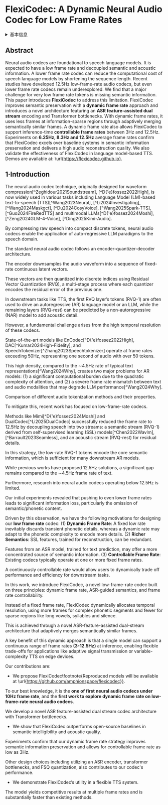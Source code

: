 # FlexiCodec: A Dynamic Neural Audio Codec for Low Frame Rates

<details>
<summary>基本信息</summary>

- 标题: "FlexiCodec: A Dynamic Neural Audio Codec for Low Frame Rates."
- 作者:
  - 01 Jiaqi Li
  - 02 Yao Qian
  - 03 Yuxuan Hu
  - 04 Leying Zhang
  - 05 Xiaofei Wang
  - 06 Heng Lu
  - 07 Manthan Thakker
  - 08 Jinyu Li
  - 09 Shang Zhao
  - 10 Zhizheng Wu
- 链接:
  - [ArXiv](https://arxiv.org/abs/2510.00981v1)
  - [Publication]()
  - [Github]()
  - [Demo]()
- 文件:
  - [ArXiv:2510.00981v1](PDF/2025.10.01_2510.00981v1_FlexiCodec__A_Dynamic_Neural_Audio_Codec_for_Low_Frame_Rates.pdf)
  - [Publication] #TODO

</details>

## Abstract

Neural audio codecs are foundational to speech language models.
It is expected to have a low frame rate and decoupled semantic and acoustic information.
A lower frame rate codec can reduce the computational cost of speech language models by shortening the sequence length.
Recent studies have developed 12.5Hz low-frame-rate audio codecs, but even lower frame rate codecs remain underexplored.
We find that a major challenge for very low frame rate tokens is missing semantic information.
This paper introduces **FlexiCodec** to address this limitation.
FlexiCodec improves semantic preservation with a **dynamic frame rate** approach and introduces a novel architecture featuring an **ASR feature-assisted dual stream** encoding and Transformer bottlenecks.
With dynamic frame rates, it uses less frames at information-sparse regions through adaptively merging semantically similar frames.
A dynamic frame rate also allows FlexiCodec to support inference-time **controllable frame rates** between 3Hz and 12.5Hz.
Experiments on **6.25Hz, 8.3Hz and 12.5Hz** average frame rates confirm that FlexiCodec excels over baseline systems in semantic information preservation and delivers a high audio reconstruction quality.
We also validate the effectiveness of FlexiCodec in language model-based TTS.
Demos are available at: \url{https://flexicodec.github.io}.

## 1·Introduction

The neural audio codec technique, originally designed for waveform compression[^Zeghidour2021Soundstream], [^D{\'e}fossez2022High], is now widely used in various tasks including Language Model (LM)-based text-to-speech (TTS)[^Wang2023Neural], [^Li2024Investigating], [^Wang2024Maskgct], [^Du2024CosyVoice], [^Wang2025Spark-TTS], [^Guo2024FireRedTTS] and multimodal LLMs[^D{\'e}fossez2024Moshi], [^Zeng2024GLM-4-Voice], [^Ding2025Kimi-Audio].

By compressing raw speech into compact discrete tokens, neural audio codecs enable the application of auto-regressive LLM paradigms to the speech domain.

The standard neural audio codec follows an encoder-quantizer-decoder architecture.

The encoder downsamples the audio waveform into a sequence of fixed-rate continuous latent vectors.

These vectors are then quantized into discrete indices using Residual Vector Quantization (RVQ), a multi-stage process where each quantizer encodes the residual error of the previous one.

In downstream tasks like TTS, the first RVQ layer’s tokens (RVQ-1) are often used to drive an autoregressive (AR) language model or an LLM, while the remaining layers (RVQ-rest) can be predicted by a non-autoregressive (NAR) model to add acoustic detail.

However, a fundamental challenge arises from the high temporal resolution of these codecs.

State-of-the-art models like EnCodec[^D{\'e}fossez2022High], DAC[^Kumar2024High-Fidelity], and SpeechTokenizer[^Zhang2023Speechtokenizer] operate at frame rates exceeding 50Hz, representing one second of audio with over 50 tokens.

This high density, compared to the $\sim$4.5Hz rate of typical text representations[^Wang2024Why], creates two major problems for AR models: (1) a significant computational burden due to the quadratic complexity of attention, and (2) a severe frame rate mismatch between text and audio modalities that may degrade LLM performance[^Wang2024Why].

<a id="tab:model_comparison_intro">Comparison of different audio tokenization methods and their properties.</a>

To mitigate this, recent work has focused on low-frame-rate codecs.

Methods like Mimi[^D{\'e}fossez2024Moshi] and DualCodec[^Li2025DualCodec] successfully reduced the frame rate to 12.5Hz by decoupling speech into two streams: a semantic stream (RVQ-1) derived from self-supervised learning (SSL) models[^Chen2022Wavlm], [^Barrault2023Seamless], and an acoustic stream (RVQ-rest) for residual details.

In this strategy, the low-rate RVQ-1 tokens encode the core semantic information, which is sufficient for many downstream AR models.

While previous works have proposed 12.5Hz solutions, a significant gap remains compared to the $\sim$4.5Hz frame rate of text.

Furthermore, research into neural audio codecs operating below 12.5Hz is limited.

Our initial experiments revealed that pushing to even lower frame rates leads to significant information loss, particularly the omission of semantic/phonetic content.

Driven by this observation, we have the following motivations for designing our **low frame rate** codec:
(1) **Dynamic Frame Rate**: A fixed low rate inevitably discards transient phonetic details, whereas a dynamic rate may adapt to the phonetic complexity to encode more details.
(2) **Richer Semantics**:
SSL features, trained for reconstruction, can be redundant.

Features from an ASR model, trained for text prediction, may offer a more concentrated source of semantic information.
(3) **Controllable Frame Rate**: Existing codecs typically operate at one or more fixed frame rates.

A continuously controllable rate would allow users to dynamically trade off performance and efficiency for downstream tasks.

In this work, we introduce FlexiCodec, a novel low-frame-rate codec built on three principles: dynamic frame rate, ASR-guided semantics, and frame rate controllability.

Instead of a fixed frame rate, FlexiCodec dynamically allocates temporal resolution, using more frames for complex phonetic segments and fewer for sparse regions like long vowels, syllables and silence.

This is achieved through a novel ASR-feature-assisted dual-stream architecture that adaptively merges semantically similar frames.

A key benefit of this dynamic approach is that a single model can support a continuous range of frame rates **(3-12.5Hz)** at inference, enabling flexible trade-offs for applications like adaptive signal transmission or variable-complexity TTS on edge devices.

Our contributions are:

-  We propose FlexiCodec\footnote{Reproduced models will be available at \url{https://github.com/amphionspace/flexicodec}}.

To our best knowledge, it is the **one of first neural audio codecs under 10Hz frame rate**, and the **first work to explore dynamic frame rate on low-frame-rate neural audio codecs**.

We develop a novel ASR feature-assisted dual stream codec architecture with Transformer bottlenecks.

-  We show that FlexiCodec outperforms open-source baselines in semantic intelligibility and acoustic quality.

Experiments confirm that our dynamic frame rate strategy improves semantic information preservation and allows for controllable frame rate as low as 3Hz.

Other design choices including utilizing an ASR encoder, transformer bottlenecks, and FSQ quantization, also contributes to our codec's performance.

-  We demonstrate FlexiCodec’s utility in a flexible TTS system.

The model yields competitive results at multiple frame rates and is substantially faster than existing methods.
